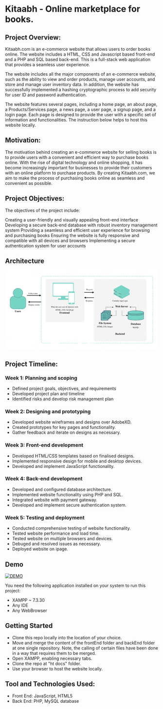 # Kitaabh - Online marketplace for books.


## Project Overview:
Kitaabh.com is an e-commerce website that allows users to order books online. The website includes a HTML, CSS and Javascript based front-end and a PHP and SQL based back-end. This is a full-stack web application that provides a seamless user experience.

The website includes all the major components of an e-commerce website, such as the ability to view and order products, manage user accounts, and store and manage user inventory data. In addition, the website has successfully implemented a hashing cryptographic process to add security for user ID and password authentication.

The website features several pages, including a home page, an about page, a Products/Services page, a news page, a user page, a signup page, and a login page. Each page is designed to provide the user with a specific set of information and functionalities.
The instruction below helps to host this website locally.

## Motivation:
The motivation behind creating an e-commerce website for selling books is to provide users with a convenient and efficient way to purchase books online. With the rise of digital technology and online shopping, it has become increasingly important for businesses to provide their customers with an online platform to purchase products. By creating Kitaabh.com, we aim to make the process of purchasing books online as seamless and convenient as possible.

## Project Objectives:
The objectives of the project include:

Creating a user-friendly and visually appealing front-end interface
Developing a secure back-end database with robust inventory management system
Providing a seamless and efficient user experience for browsing and purchasing books
Ensuring the website is fully responsive and compatible with all devices and browsers
Implementing a secure authentication system for user accounts

## Architecture

![Architecture](images/architecture.png)

## Project Timeline:

### Week 1: Planning and scoping

* Defined project goals, objectives, and requirements
* Developed project plan and timeline
* Identified risks and develop risk management plan

### Week 2: Designing and prototyping

* Developed website wireframes and designs over AdobeXD.
* Created prototypes for key pages and functionality.
* Gather feedback and iterate on designs as necessary.

### Week 3: Front-end development

* Developed HTML/CSS templates based on finalised designs.
* Implemented responsive design for mobile and desktop devices.
* Developed and implement JavaScript functionality.

### Week 4: Back-end development

* Developed and configured database architecture.
* Implemented website functionality using PHP and SQL.
* Integrated website with payment gateway.
* Developed and implement secure authentication system.

### Week 5: Testing and deployment

* Conducted comprehensive testing of website functionality.
* Tested website performance and load time.
* Tested website on multiple browsers and devices.
* Debuged and resolved issues as necessary.
* Deployed website on ipage.


## Demo

[![DEMO](https://img.youtube.com/vi/lFgWmrlRRSc/0.jpg)](https://www.youtube.com/watch?v=lFgWmrlRRSc)


You need the following application installed on your system to run this project:

* XAMPP ~  7.3.30
* Any IDE
* Any WebBrowser

## Getting Started

* Clone this repo locally into the location of your choice.
* Move and merge the content of the frontEnd folder and backEnd folder at one single repository. Note, the calling of certain files have been done in a way that  requires them to be merged. 
* Open XAMPP, enabling necessary tabs.
*  Clone the repo at "ht docs" folder.
*   Use your browser to host the website locally.

## Tool and Technologies Used:
* Front End: JavaScript, HTML5
* Back  End: PHP, MySQL database





